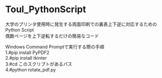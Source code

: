 # Toul_PythonScript  
大学のプリンタ使用時に発生する両面印刷での裏表上下逆に対応するためのPython Script  
偶数ページを上下逆転するだけの簡易なコード
    
Windows Command Promptで実行する際の手順  
1.#pip install PyPDF2  
2.#pip install tkinter  
3.#cd このスクリプトがあるパス  
4.#python rotate_pdf.py  